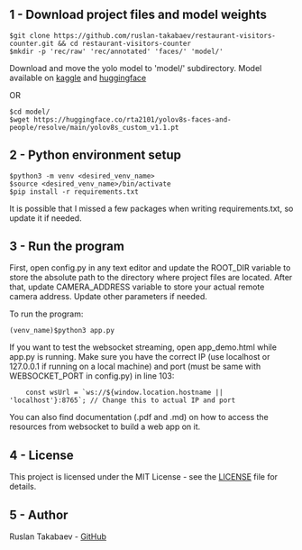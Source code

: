 ## 1 - Download project files and model weights
```
$git clone https://github.com/ruslan-takabaev/restaurant-visitors-counter.git && cd restaurant-visitors-counter
$mkdir -p 'rec/raw' 'rec/annotated' 'faces/' 'model/'
```
Download and move the yolo model to 'model/' subdirectory. Model available on [kaggle](https://www.kaggle.com/models/ruslantakabaev/yolov8s-people-and-faces) and [huggingface](https://huggingface.co/rta2101/yolov8s-faces-and-people/blob/main/yolov8s_custom_v1.1.pt)

OR
```
$cd model/
$wget https://huggingface.co/rta2101/yolov8s-faces-and-people/resolve/main/yolov8s_custom_v1.1.pt
```


## 2 - Python environment setup
```
$python3 -m venv <desired_venv_name>
$source <desired_venv_name>/bin/activate
$pip install -r requirements.txt
```
It is possible that I missed a few packages when writing requirements.txt, so update it if needed.


## 3 - Run the program
First, open config.py in any text editor and update the ROOT_DIR variable to store the absolute path to the directory where project files are located. After that, update CAMERA_ADDRESS variable to store your actual remote camera address. Update other parameters if needed. 

To run the program:
```
(venv_name)$python3 app.py
```
If you want to test the websocket streaming, open app_demo.html while app.py is running. Make sure you have the correct IP (use localhost or 127.0.0.1 if running on a local machine) and port (must be same with WEBSOCKET_PORT in config.py) in line 103:
```
    const wsUrl = `ws://${window.location.hostname || 'localhost'}:8765`; // Change this to actual IP and port
```

You can also find documentation (.pdf and .md) on how to access the resources from websocket to build a web app on it.

## 4 - License
This project is licensed under the MIT License - see the [LICENSE]() file for details.

## 5 - Author
Ruslan Takabaev - [GitHub](https://github.com/ruslan-takabaev)

